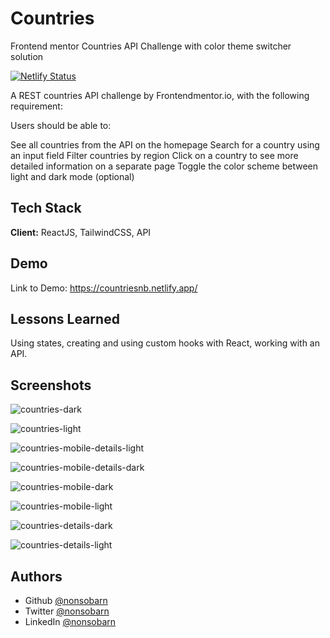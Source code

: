 # Countries
Frontend mentor Countries API Challenge with color theme switcher solution


[![Netlify Status](https://api.netlify.com/api/v1/badges/02c7eef5-16ad-46f4-99a0-5f53a6dc692b/deploy-status)](https://app.netlify.com/sites/countriesnb/deploys)


A REST countries API challenge by Frontendmentor.io, with the following requirement:

Users should be able to:

See all countries from the API on the homepage
Search for a country using an input field
Filter countries by region
Click on a country to see more detailed information on a separate page
Toggle the color scheme between light and dark mode (optional)

## Tech Stack

**Client:** ReactJS, TailwindCSS, API




## Demo

Link to Demo:
https://countriesnb.netlify.app/
## Lessons Learned

Using states, creating and using custom hooks with React, working with an API.


## Screenshots

![countries-dark](https://user-images.githubusercontent.com/102404755/222967224-2aa7124d-8454-4e63-aebb-cb814101592d.png)

![countries-light](https://user-images.githubusercontent.com/102404755/222967226-21c6d13e-ea8b-4b6b-98d0-687473ea5850.png)

![countries-mobile-details-light](https://user-images.githubusercontent.com/102404755/222967228-19242379-bce1-4a07-ace1-c705661ee36e.png)

![countries-mobile-details-dark](https://user-images.githubusercontent.com/102404755/222967230-b2d90678-90de-4a47-b9f3-487a743da247.png)

![countries-mobile-dark](https://user-images.githubusercontent.com/102404755/222967232-ae4ca325-f1f7-479b-8ea0-86658760da51.png)

![countries-mobile-light](https://user-images.githubusercontent.com/102404755/222967234-3c1db595-3f65-4f9c-b9eb-5c12f10a1b0f.png)

![countries-details-dark](https://user-images.githubusercontent.com/102404755/222967235-ad310860-74e2-465f-9918-2484d4494358.png)

![countries-details-light](https://user-images.githubusercontent.com/102404755/222967237-a1787a48-a3e0-43b8-a869-937e62f933df.png)






## Authors

- Github [@nonsobarn](https://www.github.com/nonsobarn)
- Twitter [@nonsobarn](https://www.twitter.com/nonsobarn)
- LinkedIn [@nonsobarn](https://www.linkedin.com/in/nonsobarn)


